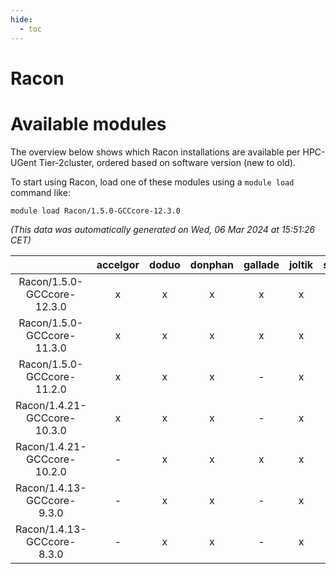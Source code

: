 ```yaml
---
hide:
  - toc
---
```


Racon
=====

# Available modules


The overview below shows which Racon installations are available per HPC-UGent Tier-2cluster, ordered based on software version (new to old).

To start using Racon, load one of these modules using a `module load` command like:

```shell
module load Racon/1.5.0-GCCcore-12.3.0
```

*(This data was automatically generated on Wed, 06 Mar 2024 at 15:51:26 CET)*  

| |accelgor|doduo|donphan|gallade|joltik|skitty|
| :---: | :---: | :---: | :---: | :---: | :---: | :---: |
|Racon/1.5.0-GCCcore-12.3.0|x|x|x|x|x|x|
|Racon/1.5.0-GCCcore-11.3.0|x|x|x|x|x|x|
|Racon/1.5.0-GCCcore-11.2.0|x|x|x|-|x|x|
|Racon/1.4.21-GCCcore-10.3.0|x|x|x|-|x|x|
|Racon/1.4.21-GCCcore-10.2.0|-|x|x|x|x|x|
|Racon/1.4.13-GCCcore-9.3.0|-|x|x|-|x|x|
|Racon/1.4.13-GCCcore-8.3.0|-|x|x|-|x|x|
